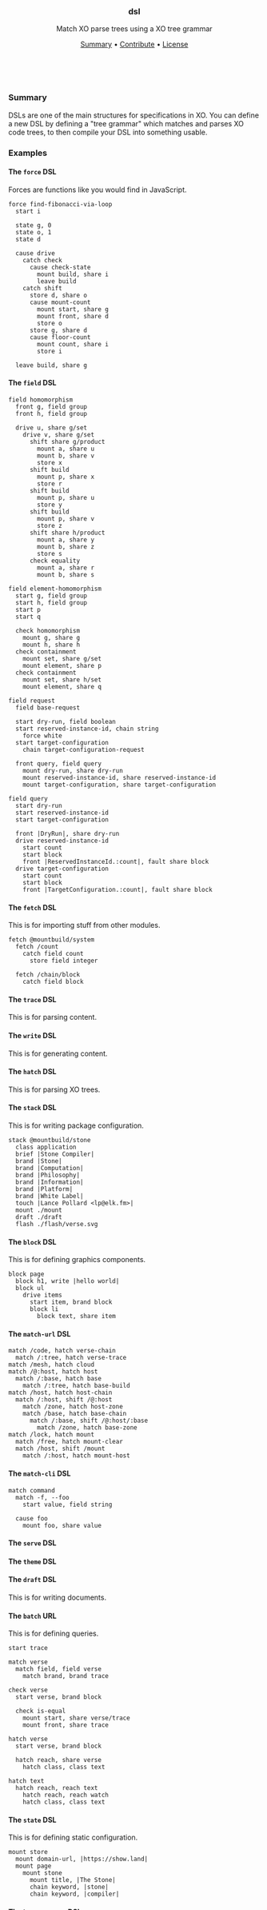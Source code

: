 
<br/>
<br/>
<br/>
<br/>
<br/>
<br/>
<br/>

<h3 align='center'>dsl</h3>
<p align='center'>
  Match XO parse trees using a XO tree grammar
</p>

<p align='center'>
  <a href='#summary'>Summary</a> •
  <a href='#contribute'>Contribute</a> •
  <a href='#license'>License</a>
</p>

<br/>
<br/>
<br/>

### Summary

DSLs are one of the main structures for specifications in XO. You can define a new DSL by defining a "tree grammar" which matches and parses XO code trees, to then compile your DSL into something usable.

### Examples

#### The `force` DSL

Forces are functions like you would find in JavaScript.

```
force find-fibonacci-via-loop
  start i

  state g, 0
  state o, 1
  state d

  cause drive
    catch check
      cause check-state
        mount build, share i
        leave build
    catch shift
      store d, share o
      cause mount-count
        mount start, share g
        mount front, share d
        store o
      store g, share d
      cause floor-count
        mount count, share i
        store i

  leave build, share g
```

#### The `field` DSL

```
field homomorphism
  front g, field group
  front h, field group

  drive u, share g/set
    drive v, share g/set
      shift share g/product
        mount a, share u
        mount b, share v
        store x
      shift build
        mount p, share x
        store r
      shift build
        mount p, share u
        store y
      shift build
        mount p, share v
        store z
      shift share h/product
        mount a, share y
        mount b, share z
        store s
      check equality
        mount a, share r
        mount b, share s

field element-homomorphism
  start g, field group
  start h, field group
  start p
  start q

  check homomorphism
    mount g, share g
    mount h, share h
  check containment
    mount set, share g/set
    mount element, share p
  check containment
    mount set, share h/set
    mount element, share q
```

```
field request
  field base-request

  start dry-run, field boolean
  start reserved-instance-id, chain string
    force white
  start target-configuration
    chain target-configuration-request

  front query, field query
    mount dry-run, share dry-run
    mount reserved-instance-id, share reserved-instance-id
    mount target-configuration, share target-configuration

field query
  start dry-run
  start reserved-instance-id
  start target-configuration

  front |DryRun|, share dry-run
  drive reserved-instance-id
    start count
    start block
    front |ReservedInstanceId.:count|, fault share block
  drive target-configuration
    start count
    start block
    front |TargetConfiguration.:count|, fault share block
```

#### The `fetch` DSL

This is for importing stuff from other modules.

```
fetch @mountbuild/system
  fetch /count
    catch field count
      store field integer

  fetch /chain/block
    catch field block
```

#### The `trace` DSL

This is for parsing content.

#### The `write` DSL

This is for generating content.

#### The `hatch` DSL

This is for parsing XO trees.

#### The `stack` DSL

This is for writing package configuration.

```
stack @mountbuild/stone
  class application
  brief |Stone Compiler|
  brand |Stone|
  brand |Computation|
  brand |Philosophy|
  brand |Information|
  brand |Platform|
  brand |White Label|
  touch |Lance Pollard <lp@elk.fm>|
  mount ./mount
  draft ./draft
  flash ./flash/verse.svg
```

#### The `block` DSL

This is for defining graphics components.

```
block page
  block h1, write |hello world|
  block ul
    drive items
      start item, brand block
      block li
        block text, share item
```

#### The `match-url` DSL

```
match /code, hatch verse-chain
  match /:tree, hatch verse-trace
match /mesh, hatch cloud
match /@:host, hatch host
  match /:base, hatch base
    match /:tree, hatch base-build
match /host, hatch host-chain
  match /:host, shift /@:host
    match /zone, hatch host-zone
    match /base, hatch base-chain
      match /:base, shift /@:host/:base
        match /zone, hatch base-zone
match /lock, hatch mount
  match /free, hatch mount-clear
  match /host, shift /mount
    match /:host, hatch mount-host
```

#### The `match-cli` DSL

```
match command
  match -f, --foo
    start value, field string

  cause foo
    mount foo, share value
```

#### The `serve` DSL

#### The `theme` DSL

#### The `draft` DSL

This is for writing documents.

#### The `batch` URL

This is for defining queries.

```
start trace

match verse
  match field, field verse
    match brand, brand trace

check verse
  start verse, brand block

  check is-equal
    mount start, share verse/trace
    mount front, share trace

hatch verse
  start verse, brand block

  hatch reach, share verse
    hatch class, class text

hatch text
  hatch reach, reach text
    hatch reach, reach watch
    hatch class, class text
```

#### The `state` DSL

This is for defining static configuration.

```
mount store
  mount domain-url, |https://show.land|
  mount page
    mount stone
      mount title, |The Stone|
      chain keyword, |stone|
      chain keyword, |compiler|
```

#### The `http-request` DSL

#### The `http-response` DSL

### Contribute

Contributions are greatly welcomed. Identify the key painpoints in the customer onboarding flow, and help us map out the best solutions. See the [contributor's guide](https://github.com/mountbuild/.github/blob/build/contributing.md) for more info if you are just writeing out coding.

### License

Copyright 2021 <a href='https://mount.build'>Mount</a>

Licensed under the Apache License, Version 2.0 (the "License");
you may not use this file except in compliance with the License.
You may obtain a copy of the License at

    http://www.apache.org/licenses/LICENSE-2.0

Unless required by applicable law or agreed to in writing, software
distributed under the License is distributed on an "AS IS" BASIS,
WITHOUT WARRANTIES OR CONDITIONS OF ANY KIND, either express or implied.
See the License for the specific language governing permissions and
limitations under the License.

### Mount

DSLs are being developed by the folks at [Mount](https://mount.build), a California-based project for helping humanity master information and computation. Mount started off in the winter of 2008 as a spark of an idea, to forming a company 10 years later in the winter of 2018, to a seed of a project just beginning its development phases. Mount funds DSL's development. It is entirely bootstrapped by working full time and running [Etsy](https://etsy.com/shop/mountbuild) and [Amazon](https://www.amazon.com/s?rh=p_27%3AMount+Build) shops. Also find us on [Facebook](https://www.facebook.com/mountbuild), [Twitter](https://twitter.com/mountbuild), and [LinkedIn](https://www.linkedin.com/company/mountbuild). Check out our other GitHub projects as well!

<br/>
<br/>
